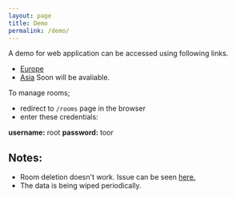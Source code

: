 ```yaml
---
layout: page
title: Demo
permalink: /demo/
---
```


A demo for web application can be accessed using following links.
- [Europe](http://demo-eu.cothings.app/)
- [Asia](#) Soon will be avaliable.

To manage rooms;
 - redirect to `/rooms` page in the browser
 - enter these credentials:
 
  **username:** root
  **password:** toor

## Notes:
- Room deletion doesn't work. Issue can be seen [here.](https://github.com/rainlab-inc/cothings/issues/14)
- The data is being wiped periodically.
